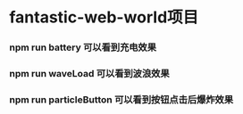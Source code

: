 # fantastic-web-world项目

### npm run battery 可以看到充电效果

### npm run waveLoad 可以看到波浪效果

### npm run particleButton 可以看到按钮点击后爆炸效果
